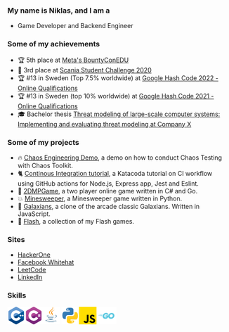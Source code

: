 ### My name is Niklas, and I am a
* Game Developer and Backend Engineer


### Some of my achievements
* 🏆 5th place at [Meta's BountyConEDU](https://www.facebook.com/whitehat/profile/nillew)
* :3rd_place_medal: 3rd place at [Scania Student Challenge 2020](https://thechallenge.scania.com/)
* :trophy: \#13 in Sweden (Top 7.5% worldwide) at [Google Hash Code 2022 - Online Qualifications](https://github.com/adnanjam/hash)
* :trophy: \#13 in Sweden (top 10% worldwide) at [Google Hash Code 2021 - Online Qualifications](https://github.com/manjikian/hashcode) 
* :mortar_board: Bachelor thesis [Threat modeling of large-scale computer systems: Implementing and evaluating threat modeling at Company X](http://urn.kb.se/resolve?urn=urn:nbn:se:kth:diva-280099) 


### Some of my projects
* 🔥 [Chaos Engineering Demo](https://github.com/nwessman/Chaos-Engineering-Demo), a demo on how to conduct Chaos Testing with Chaos Toolkit.
* :cat2: [Continous Integration tutorial](https://github.com/nwessman/katacoda-scenarios), a Katacoda tutorial on CI workflow using GitHub actions for Node.js, Express app, Jest and Eslint.
* :busts_in_silhouette: [2DMPGame](https://github.com/nwessman/2DMPGame), a two player online game written in C# and Go. 
* :boom: [Minesweeper](https://github.com/nwessman/Minesweeper), a Minesweeper game written in Python.
* :space_invader: [Galaxians](https://github.com/maggithor97/Galaxians), a clone of the arcade classic Galaxians. Written in JavaScript.
* :runner: [Flash](https://github.com/nwessman/Flash), a collection of my Flash games.

### Sites
* [HackerOne](https://hackerone.com/nwessman)
* [Facebook Whitehat](https://www.facebook.com/whitehat/profile/nillew)
* [LeetCode](https://leetcode.com/nwessman/)
* [LinkedIn](https://www.linkedin.com/in/niklas-wessman/)

### Skills
<img height="40px" src="./Icons/cpp.png" /><img height="40px" src="./Icons/cs.png" /><img height="40px" src="./Icons/Java2.png" /> <img height="40px" src="./Icons/Python.png" /><img height="40px" src="./Icons/javascript.png" /><img height="40px" src="./Icons/Go-Logo_LightBlue.svg" />



<!--
**nwessman/nwessman** is a ✨ _special_ ✨ repository because its `README.md` (this file) appears on your GitHub profile.

Here are some ideas to get you started:

- 🔭 I’m currently working on ...
- 🌱 I’m currently learning ...
- 👯 I’m looking to collaborate on ...
- 🤔 I’m looking for help with ...
- 💬 Ask me about ...
- 📫 How to reach me: ...
- 😄 Pronouns: ...
- ⚡ Fun fact: ...
- :monkey:
-->
